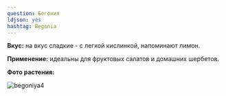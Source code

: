 ```yaml
---
question: Бегония
ldjson: yes
hashtag: Begonia
---
```

**Вкус:** на вкус сладкие - с легкой кислинкой, напоминают лимон.

**Применение:** идеальны для фруктовых салатов и домашних шербетов.

**Фото растения:** 

![begoniya4](https://user-images.githubusercontent.com/103433101/191176377-0c950433-b5a0-41cf-911d-634b98c1c90b.jpg)

